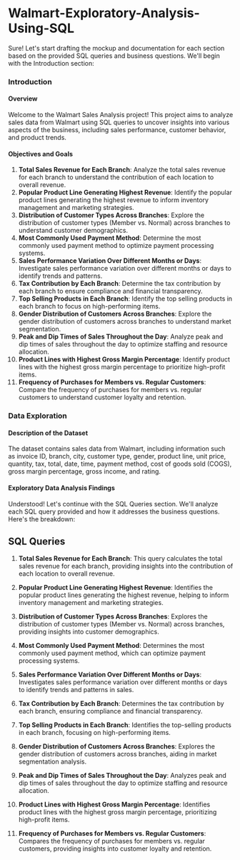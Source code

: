 # Walmart-Exploratory-Analysis-Using-SQL
Sure! Let's start drafting the mockup and documentation for each section based on the provided SQL queries and business questions. We'll begin with the Introduction section:

### Introduction

#### Overview
Welcome to the Walmart Sales Analysis project! This project aims to analyze sales data from Walmart using SQL queries to uncover insights into various aspects of the business, including sales performance, customer behavior, and product trends.

#### Objectives and Goals
1. **Total Sales Revenue for Each Branch**: Analyze the total sales revenue for each branch to understand the contribution of each location to overall revenue.
2. **Popular Product Line Generating Highest Revenue**: Identify the popular product lines generating the highest revenue to inform inventory management and marketing strategies.
3. **Distribution of Customer Types Across Branches**: Explore the distribution of customer types (Member vs. Normal) across branches to understand customer demographics.
4. **Most Commonly Used Payment Method**: Determine the most commonly used payment method to optimize payment processing systems.
5. **Sales Performance Variation Over Different Months or Days**: Investigate sales performance variation over different months or days to identify trends and patterns.
6. **Tax Contribution by Each Branch**: Determine the tax contribution by each branch to ensure compliance and financial transparency.
7. **Top Selling Products in Each Branch**: Identify the top selling products in each branch to focus on high-performing items.
8. **Gender Distribution of Customers Across Branches**: Explore the gender distribution of customers across branches to understand market segmentation.
9. **Peak and Dip Times of Sales Throughout the Day**: Analyze peak and dip times of sales throughout the day to optimize staffing and resource allocation.
10. **Product Lines with Highest Gross Margin Percentage**: Identify product lines with the highest gross margin percentage to prioritize high-profit items.
11. **Frequency of Purchases for Members vs. Regular Customers**: Compare the frequency of purchases for members vs. regular customers to understand customer loyalty and retention.


### Data Exploration

#### Description of the Dataset
The dataset contains sales data from Walmart, including information such as invoice ID, branch, city, customer type, gender, product line, unit price, quantity, tax, total, date, time, payment method, cost of goods sold (COGS), gross margin percentage, gross income, and rating.

#### Exploratory Data Analysis Findings
Understood! Let's continue with the SQL Queries section. We'll analyze each SQL query provided and how it addresses the business questions. Here's the breakdown:

## SQL Queries

1. **Total Sales Revenue for Each Branch**: This query calculates the total sales revenue for each branch, providing insights into the contribution of each location to overall revenue.

2. **Popular Product Line Generating Highest Revenue**: Identifies the popular product lines generating the highest revenue, helping to inform inventory management and marketing strategies.

3. **Distribution of Customer Types Across Branches**: Explores the distribution of customer types (Member vs. Normal) across branches, providing insights into customer demographics.

4. **Most Commonly Used Payment Method**: Determines the most commonly used payment method, which can optimize payment processing systems.

5. **Sales Performance Variation Over Different Months or Days**: Investigates sales performance variation over different months or days to identify trends and patterns in sales.
   
6. **Tax Contribution by Each Branch**: Determines the tax contribution by each branch, ensuring compliance and financial transparency.

7. **Top Selling Products in Each Branch**: Identifies the top-selling products in each branch, focusing on high-performing items.

8. **Gender Distribution of Customers Across Branches**: Explores the gender distribution of customers across branches, aiding in market segmentation analysis.

9. **Peak and Dip Times of Sales Throughout the Day**: Analyzes peak and dip times of sales throughout the day to optimize staffing and resource allocation.

10. **Product Lines with Highest Gross Margin Percentage**: Identifies product lines with the highest gross margin percentage, prioritizing high-profit items.

11. **Frequency of Purchases for Members vs. Regular Customers**: Compares the frequency of purchases for members vs. regular customers, providing insights into customer loyalty and retention.



